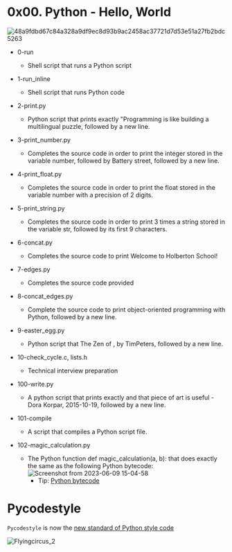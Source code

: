# 0x00. Python - Hello, World
![48a9fdbd67c84a328a9df9ec8d93b9ac2458ac37721d7d53e51a27fb2bdc5263](https://github.com/elyse502/alx-higher_level_programming/assets/125453474/2b80fd80-0cca-41d8-95ea-932d38656223)

* 0-run
  * Shell script that runs a Python script

* 1-run_inline
  * Shell script that runs Python code

* 2-print.py
  * Python script that prints exactly "Programming is like building a multilingual puzzle, followed by a new line.

* 3-print_number.py
  * Completes the source code in order to print the integer stored in the variable number, followed by Battery street, followed by a new line.

* 4-print_float.py
  * Completes the source code in order to print the float stored in the variable number with a precision of 2 digits.

* 5-print_string.py
  * Completes the source code in order to print 3 times a string stored in the variable str, followed by its first 9 characters.

* 6-concat.py
  * Completes the source code to print Welcome to Holberton School!

* 7-edges.py
  * Completes the source code provided

* 8-concat_edges.py
  * Complete the source code to print object-oriented programming with Python, followed by a new line.

* 9-easter_egg.py
  * Python script that The Zen of , by TimPeters, followed by a new line.

* 10-check_cycle.c, lists.h
  * Technical interview preparation

* 100-write.py
  * A python script that prints exactly and that piece of art is useful - Dora Korpar, 2015-10-19, followed by a new line.

* 101-compile
  *  A script that compiles a Python script file.

* 102-magic_calculation.py
  * The Python function def magic_calculation(a, b): that does exactly the same as the following Python bytecode:
    ![Screenshot from 2023-06-09 15-04-58](https://github.com/elyse502/alx-higher_level_programming/assets/125453474/7810c00d-7b68-4a48-9908-9c50589ed374)
    * Tip: [Python bytecode](https://docs.python.org/3.4/library/dis.html)


# Pycodestyle
`Pycodestyle` is now the [new standard of Python style code](https://github.com/PyCQA/pycodestyle/issues/466)

![Flyingcircus_2](https://github.com/elyse502/alx-higher_level_programming/assets/125453474/f0117a02-f354-4b5d-89ee-e88075d5e3dc)
